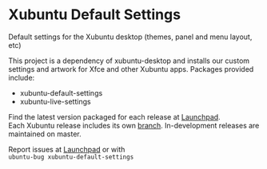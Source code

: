 # Xubuntu Default Settings
Default settings for the Xubuntu desktop (themes, panel and menu layout, etc)

This project is a dependency of xubuntu-desktop and installs our custom settings
and artwork for Xfce and other Xubuntu apps. Packages provided include:

  * xubuntu-default-settings
  * xubuntu-live-settings

Find the latest version packaged for each release at [Launchpad](https://launchpad.net/ubuntu/+source/xubuntu-default-settings).\
Each Xubuntu release includes its own [branch](https://github.com/Xubuntu-Team/xubuntu-default-settings/branches). In-development releases are maintained on master.

Report issues at [Launchpad](https://bugs.launchpad.net/ubuntu/+source/xubuntu-default-settings) or with \
`ubuntu-bug xubuntu-default-settings`
